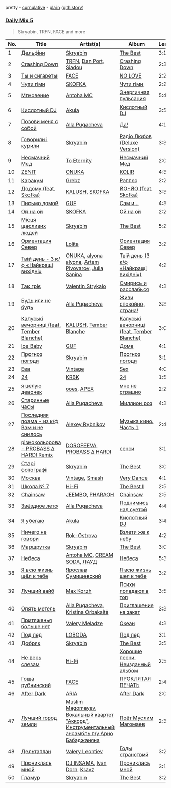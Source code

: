 pretty - [cumulative](/playlists/cumulative/Daily%20Mix%205.md) - [plain](/playlists/plain/37i9dQZF1E36TO0q54WsJv) ([githistory](https://github.githistory.xyz/vitokorn/spotify-playlist-archive/blob/master/playlists/plain/37i9dQZF1E36TO0q54WsJv))

### [Daily Mix 5](https://open.spotify.com/playlist/37i9dQZF1E36TO0q54WsJv)

> Skryabin, TRFN, FACE and more

| No. | Title | Artist(s) | Album | Length |
|---|---|---|---|---|
| 1 | [Дельфіни](https://open.spotify.com/track/6PCFsYyptUa78gNHOPr2jw) | [Skryabin](https://open.spotify.com/artist/5RqIkHQnXRZlm1ozfSS1IO) | [The Best](https://open.spotify.com/album/0tucqgEOnJ0x17HYSsYHrf) | 3:10 |
| 2 | [Crashing Down](https://open.spotify.com/track/5qX4Gv8YJMQ6MoQSbzvdka) | [TRFN](https://open.spotify.com/artist/5Wj4v7ri4aDONkGEIuo0zp), [Dan Port](https://open.spotify.com/artist/6KA3l8F3e3uI8jYBIDGVH5), [Siadou](https://open.spotify.com/artist/6P4MaYD97c9CnGibMPf4rd) | [Crashing Down](https://open.spotify.com/album/5VX0qEKnSn9AOnGEBXbSDL) | 2:39 |
| 3 | [Ты и сигареты](https://open.spotify.com/track/4O3HWR6j3Qht7ENIWlPLJt) | [FACE](https://open.spotify.com/artist/2z20q6EEfm6w6PiIKsgtb3) | [NO LOVE](https://open.spotify.com/album/4SAS2V1NeXWS7k0vOqTsBN) | 2:26 |
| 4 | [Чути гімн](https://open.spotify.com/track/4Yzlz45QgjUKZmN2KrK4AP) | [SKOFKA](https://open.spotify.com/artist/0Aj4ZvDgwd9DSs7E2nrox0) | [Чути гімн](https://open.spotify.com/album/4CDvAEwF29rYx7Jg2bpl22) | 2:28 |
| 5 | [Мгновение](https://open.spotify.com/track/3Lr1x8pfAsuMzO4WWHpO45) | [Antoha MC](https://open.spotify.com/artist/6OqmKFaRcw0f23m5PQ9CrL) | [Энергичная пульсация](https://open.spotify.com/album/4bilivV0DbmQtvSdS0duMj) | 5:42 |
| 6 | [Кислотный DJ](https://open.spotify.com/track/4XCLLIGrzkTUQGkePdlVZD) | [Akula](https://open.spotify.com/artist/28YqmJDCsushOdmesc84MQ) | [Кислотный DJ](https://open.spotify.com/album/5C0lD4dW7L5NbpfD0UJF0d) | 3:55 |
| 7 | [Позови меня с собой](https://open.spotify.com/track/4hpEs4S57UaWS4IF2sm5yJ) | [Alla Pugacheva](https://open.spotify.com/artist/7lyhSLlB5fWJmU5eB6k84L) | [Да!](https://open.spotify.com/album/4jjmO6nWehkw97QIxcQi27) | 4:19 |
| 8 | [Говорили і курили](https://open.spotify.com/track/7CgEWIs2UUCsz3jIKNE5NF) | [Skryabin](https://open.spotify.com/artist/5RqIkHQnXRZlm1ozfSS1IO) | [Радіо Любов (Deluxe Version)](https://open.spotify.com/album/18VkJP0Efrcf8k6qNwMcS1) | 3:31 |
| 9 | [Несмачний Мед](https://open.spotify.com/track/4tEr9oykqAlnLnaltbjoDe) | [To Eternity](https://open.spotify.com/artist/239RzDmVa4D8Or8e9ZZX5Q) | [Несмачний Мед](https://open.spotify.com/album/6HOsBJMipipIvSgFibrt1N) | 2:09 |
| 10 | [ZENIT](https://open.spotify.com/track/4Zx0sAKSVmX9Sr5bX0W6hv) | [ONUKA](https://open.spotify.com/artist/2MVGuFg7kJgmXC2RkpJxz6) | [KOLIR](https://open.spotify.com/album/5g2VoLcAYrIdz1SDDBgmle) | 4:32 |
| 11 | [Каракум](https://open.spotify.com/track/4VH59avAtcSqeG2irH09Pe) | [Grebz](https://open.spotify.com/artist/5ZaA4lK0Z5LScbA7FCise2) | [Рэппєq](https://open.spotify.com/album/0FfuYaXYzAfJyOiq3AbKsF) | 2:29 |
| 12 | [Додому (feat. Skofka)](https://open.spotify.com/track/7kKTYTHULdERuHGCkVyLVD) | [KALUSH](https://open.spotify.com/artist/46rVVJwHWNS7C7MaWXd842), [SKOFKA](https://open.spotify.com/artist/0Aj4ZvDgwd9DSs7E2nrox0) | [ЙО-ЙО (feat. Skofka)](https://open.spotify.com/album/75JDz9NzMLWYsw3K9aYXXc) | 3:36 |
| 13 | [Письмо домой](https://open.spotify.com/track/50LNnY2CYoBycgDoyaUst6) | [GUF](https://open.spotify.com/artist/0OCyDRYamSDX0nSnJ59W1u) | [Сам и…](https://open.spotify.com/album/7Il7r7XjgGiMkojVsm0FKd) | 4:37 |
| 14 | [Ой на ой](https://open.spotify.com/track/73HVRUpTeY48oFcc1RMfVs) | [SKOFKA](https://open.spotify.com/artist/0Aj4ZvDgwd9DSs7E2nrox0) | [Ой на ой](https://open.spotify.com/album/7xNDJpTAwQVC3n4Ahk8MCK) | 2:23 |
| 15 | [Місця щасливих людей](https://open.spotify.com/track/6vqxGc0hh4Wv78Oo684W2e) | [Skryabin](https://open.spotify.com/artist/5RqIkHQnXRZlm1ozfSS1IO) | [The Best](https://open.spotify.com/album/0tucqgEOnJ0x17HYSsYHrf) | 5:29 |
| 16 | [Ориентация Север](https://open.spotify.com/track/5PZpaR5sM4B9xEti1eLkL1) | [Lolita](https://open.spotify.com/artist/5JdGGCCPo07UPcbg27cQXT) | [Ориентация Север](https://open.spotify.com/album/1uSvxWSWKB7HsOWGtpo0NE) | 3:20 |
| 17 | [Твій день - З к/ф «Найкращі вихідні»](https://open.spotify.com/track/2KuXroOxAs22LjJfyhkVtx) | [ONUKA](https://open.spotify.com/artist/2MVGuFg7kJgmXC2RkpJxz6), [alyona alyona](https://open.spotify.com/artist/2ic3GGGmkixOZP4qnakSA8), [Artem Pivovarov](https://open.spotify.com/artist/11sIz9STeD6yVSuBaD8nMW), [Julia Sanina](https://open.spotify.com/artist/0efc3nE6FItdogB7HGWlst) | [Твій день (З к/ф «Найкращі вихідні»)](https://open.spotify.com/album/0euJyQ5CXaunupv2bQ4Q63) | 4:27 |
| 18 | [Так гріє](https://open.spotify.com/track/1qC93FzhcsGUFG2ZvcQzrT) | [Valentin Strykalo](https://open.spotify.com/artist/2zYmwYLeJvcr8vRQe5pQRa) | [Смирись и расслабься](https://open.spotify.com/album/6MtWkVH4nIqwo5fiM4J6xF) | 4:38 |
| 19 | [Будь или не будь](https://open.spotify.com/track/03ykWcWGBbLriDTU0oiRXI) | [Alla Pugacheva](https://open.spotify.com/artist/7lyhSLlB5fWJmU5eB6k84L) | [Живи cпокойно, cтрана!](https://open.spotify.com/album/5HPQwmvAoqz2npPAJPKphs) | 3:39 |
| 20 | [Калуські вечорниці (feat. Tember Blanche)](https://open.spotify.com/track/6keRNvHKCOhmySQa1jCX8P) | [KALUSH](https://open.spotify.com/artist/46rVVJwHWNS7C7MaWXd842), [Tember Blanche](https://open.spotify.com/artist/4IGHF22vbC33ColRBUHIXd) | [Калуські вечорниці (feat. Tember Blanche)](https://open.spotify.com/album/5jA4rmGtIDLtZcSquSwMoW) | 3:00 |
| 21 | [Ice Baby](https://open.spotify.com/track/4D3Vkw3OS5CD6lYQWQMUpK) | [GUF](https://open.spotify.com/artist/0OCyDRYamSDX0nSnJ59W1u) | [Дома](https://open.spotify.com/album/2KLD0WjMmpe85rtM519DF8) | 4:12 |
| 22 | [Прогноз погоди](https://open.spotify.com/track/4tUc3dxp4amqWH37gEMFNb) | [Skryabin](https://open.spotify.com/artist/5RqIkHQnXRZlm1ozfSS1IO) | [Прогноз погоди](https://open.spotify.com/album/32nc7mxPRiDlwHSaljldJA) | 3:16 |
| 23 | [Ева](https://open.spotify.com/track/4YAmz4rhvNURdkmwbWAX35) | [Vintage](https://open.spotify.com/artist/1I8yEn0RSxacRvLxd8N56a) | [Sex](https://open.spotify.com/album/5qHkwRYftOIZtUOJcv1lxh) | 4:08 |
| 24 | [24](https://open.spotify.com/track/49uZPm1sSQPcJmN1TnbXij) | [KRBK](https://open.spotify.com/artist/0E56Ncr2I37JQhW71UJALE) | [24](https://open.spotify.com/album/0EYanG3qFJfupTHhrdhAey) | 1:52 |
| 25 | [я целую девочек](https://open.spotify.com/track/0b7EnemVVQKbOp7eVZocv0) | [ooes](https://open.spotify.com/artist/0aXi5kveuKNm6t5vGVeUBM), [APEX](https://open.spotify.com/artist/6HSJXHrQju7yUWD4RynH6F) | [мне не страшно](https://open.spotify.com/album/6gdZZXXJ3ZjVdXg4HmqaFu) | 2:20 |
| 26 | [Старинные часы](https://open.spotify.com/track/45iLSCMnKFpn3UVa82SCAy) | [Alla Pugacheva](https://open.spotify.com/artist/7lyhSLlB5fWJmU5eB6k84L) | [Миллион роз](https://open.spotify.com/album/7oI0E3DdTbD85rhMg19GSU) | 4:39 |
| 27 | [Последняя поэма - из к/ф Вам и не снилось](https://open.spotify.com/track/4XwkCejSOF1K20rReho5qt) | [Alexey Rybnikov](https://open.spotify.com/artist/0tq4FzYtXFteCwPXVMXzZb) | [Музыка кино. Часть 1](https://open.spotify.com/album/4iTdi7rY8ygNzA0AYZv2ry) | 2:42 |
| 28 | [різнокольорова - PROBASS ∆ HARDI Remix](https://open.spotify.com/track/0E8YgsNSep6duxcjTjgwlZ) | [DOROFEEVA](https://open.spotify.com/artist/7wl1m5vgWkCP3cqYVj2noM), [PROBASS ∆ HARDI](https://open.spotify.com/artist/4w8RbPbs4n3ceag62qvMl2) | [сенси](https://open.spotify.com/album/07k8e6LBPrbNac6r1WvuJg) | 3:18 |
| 29 | [Старі фотографіі](https://open.spotify.com/track/0DlfIAd4iNnkHxg4swboG7) | [Skryabin](https://open.spotify.com/artist/5RqIkHQnXRZlm1ozfSS1IO) | [The Best](https://open.spotify.com/album/0tucqgEOnJ0x17HYSsYHrf) | 3:07 |
| 30 | [Москва](https://open.spotify.com/track/0q6PgUDZWKmOTuxOCsc3yA) | [Vintage](https://open.spotify.com/artist/1I8yEn0RSxacRvLxd8N56a), [Smash](https://open.spotify.com/artist/2WvjRkc3xZYQabhTqQ3cnT) | [Very Dance](https://open.spotify.com/album/0hkkmd2GAQZZ4228d9fNXN) | 4:14 |
| 31 | [Школа № 7](https://open.spotify.com/track/4RRjcBu48OhzGdZq7EzEEM) | [Hi-Fi](https://open.spotify.com/artist/3QGr3zxw4bdVID2bsKVQTd) | [The Best I](https://open.spotify.com/album/6N98eycElpFPQNVvMTtCVV) | 2:53 |
| 32 | [Chainsaw](https://open.spotify.com/track/5DocFsfcwS7mLEutjmsixv) | [JEEMBO](https://open.spotify.com/artist/3IwaLzOzILWyMzjXFWiDbW), [PHARAOH](https://open.spotify.com/artist/1F8usyx5PbYGWxf0bwdXwA) | [Chainsaw](https://open.spotify.com/album/3VaYaLb8xBHGLEZgyB7lW0) | 2:58 |
| 33 | [Звёздное лето](https://open.spotify.com/track/0JESmVNVfG2wo84pFgYoRp) | [Alla Pugacheva](https://open.spotify.com/artist/7lyhSLlB5fWJmU5eB6k84L) | [Поднимись над суетой](https://open.spotify.com/album/5wrCJa21s0oRhdOST5RB2G) | 4:44 |
| 34 | [Я убегаю](https://open.spotify.com/track/5qrEPC0mO1WtyBfzPqUzZB) | [Akula](https://open.spotify.com/artist/28YqmJDCsushOdmesc84MQ) | [Кислотный DJ](https://open.spotify.com/album/5C0lD4dW7L5NbpfD0UJF0d) | 3:42 |
| 35 | [Ничего не говори](https://open.spotify.com/track/5k0oVhAg2Rg33nssf4nShJ) | [Rok-Ostrova](https://open.spotify.com/artist/3qGGjhkHJrOlJUnilW1Mzk) | [Взлети же к небу](https://open.spotify.com/album/794PvXeDJBJM7YriFi91UW) | 4:22 |
| 36 | [Маршрутка](https://open.spotify.com/track/12okoS7ilts8wagS6cPCSQ) | [Skryabin](https://open.spotify.com/artist/5RqIkHQnXRZlm1ozfSS1IO) | [The Best](https://open.spotify.com/album/0tucqgEOnJ0x17HYSsYHrf) | 3:02 |
| 37 | [Небеса](https://open.spotify.com/track/1FBv43a0lwM1YybILfz3Js) | [Antoha MC](https://open.spotify.com/artist/6OqmKFaRcw0f23m5PQ9CrL), [CREAM SODA](https://open.spotify.com/artist/0QTO0QZDjoyXxRtIgAU4GY), [ЛАУД](https://open.spotify.com/artist/09u5cqQpTUt6lnGggo8pm8) | [Небеса](https://open.spotify.com/album/49skFZsXNyXy5vm0jEmFHn) | 5:38 |
| 38 | [Я всю жизнь шёл к тебе](https://open.spotify.com/track/6Uihs141JCFTIV2HBpT3t8) | [Ярослав Сумишевский](https://open.spotify.com/artist/0wEsJ9lfiBpK75Utmj8ipJ) | [Я всю жизнь шел к тебе](https://open.spotify.com/album/6eSeo24CvnefHRym6xmSSk) | 3:27 |
| 39 | [Лучший вайб](https://open.spotify.com/track/3LmiD7zG8X69RPZMsZwB1Q) | [Max Korzh](https://open.spotify.com/artist/5meD8C7oGK5yUEY2T7ZZ7W) | [Психи попадают в топ](https://open.spotify.com/album/1P6SeYoLzFyj0tBhSxK3t1) | 3:58 |
| 40 | [Опять метель](https://open.spotify.com/track/1CzRVmsC426m8glwPwR1Lq) | [Alla Pugacheva](https://open.spotify.com/artist/7lyhSLlB5fWJmU5eB6k84L), [Kristina Orbakaitė](https://open.spotify.com/artist/6Y8REoXE0D124BdBsHvpER) | [Приглашение на закат](https://open.spotify.com/album/6PzPFxW4KGMhoG1L9Hz6bO) | 3:37 |
| 41 | [Притяженья больше нет](https://open.spotify.com/track/0uGFCG5L276lZQwqlGK8Ti) | [Valery Meladze](https://open.spotify.com/artist/2igtm1MhKEpmG3PzToJT40) | [Океан](https://open.spotify.com/album/7AfKJHKaHuoY8VAX93f9sS) | 4:32 |
| 42 | [Под лед](https://open.spotify.com/track/2ruOj23Yb6HWTSzxNEKKvC) | [LOBODA](https://open.spotify.com/artist/59oe7CAquFZ5mNjQ1efKPN) | [Под лед](https://open.spotify.com/album/3SzQRS6Tq9YDK5Z6VIZd2k) | 3:17 |
| 43 | [Добряк](https://open.spotify.com/track/5gpulS2l8rj77bkVOzHm8i) | [Skryabin](https://open.spotify.com/artist/5RqIkHQnXRZlm1ozfSS1IO) | [The Best](https://open.spotify.com/album/0tucqgEOnJ0x17HYSsYHrf) | 3:51 |
| 44 | [Не верь слезам](https://open.spotify.com/track/2IsXyCxRPXoDxymyVY83SN) | [Hi-Fi](https://open.spotify.com/artist/3QGr3zxw4bdVID2bsKVQTd) | [Хорошие песни. Неизданный альбом](https://open.spotify.com/album/3Eq6MD0rUALo9d7APAshIH) | 2:57 |
| 45 | [Гоша рубчинский](https://open.spotify.com/track/4Qjubxv0RnJ2mvW1xdtJ7e) | [FACE](https://open.spotify.com/artist/2z20q6EEfm6w6PiIKsgtb3) | [ПРОКЛЯТАЯ ПЕЧАТЬ](https://open.spotify.com/album/3OjCgWrzYZuyIk5kminbKI) | 2:48 |
| 46 | [After Dark](https://open.spotify.com/track/4qLTTXiUJQ78YPAyVqO50m) | [ARIA](https://open.spotify.com/artist/5pRlKxATEYXaSwYkFbkmMm) | [After Dark](https://open.spotify.com/album/0GVNxFERHnf7IzrrT894Rq) | 2:06 |
| 47 | [Лучший город земли](https://open.spotify.com/track/55lppO1QmsCcWi1rfBhlDi) | [Muslim Magomayev](https://open.spotify.com/artist/20mh1R2iszLiPKWFJVgXaF), [Вокальный квартет "Аккорд"](https://open.spotify.com/artist/33t5pgJH8xdChgKxze9fIc), [Инструментальный ансамбль п/у Арно Бабаджаняна](https://open.spotify.com/artist/3393ymGfgbQfJp8e79KZsS) | [Поёт Муслим Магомаев](https://open.spotify.com/album/4Ea74W7dAIdKbb0mX4gxGy) | 2:34 |
| 48 | [Дельтаплан](https://open.spotify.com/track/5V50krP36pBFZ2xaXBbVZg) | [Valery Leontiev](https://open.spotify.com/artist/5v3o1cxdSAATA5avCi1JA9) | [Годы странствий](https://open.spotify.com/album/5lEGbmQ04FMxAOdI0aDpTr) | 3:20 |
| 49 | [Прониклась мной](https://open.spotify.com/track/5V7q11xb8vP8a9N8p3MAO0) | [DJ INSAMA](https://open.spotify.com/artist/4nt6XoUCCPciUHB58Sm9ms), [Ivan Dorn](https://open.spotify.com/artist/1VZ1TofaV3kj90QJSdg6NG), [Kravz](https://open.spotify.com/artist/5DIzBPaVlYSmlIQaafQSow) | [Прониклась мной](https://open.spotify.com/album/2fao1aLVhmioWQL73hkOkU) | 3:14 |
| 50 | [Гламур](https://open.spotify.com/track/2gVMpBqybEJqVoi2ESnUku) | [Skryabin](https://open.spotify.com/artist/5RqIkHQnXRZlm1ozfSS1IO) | [The Best](https://open.spotify.com/album/0tucqgEOnJ0x17HYSsYHrf) | 3:25 |